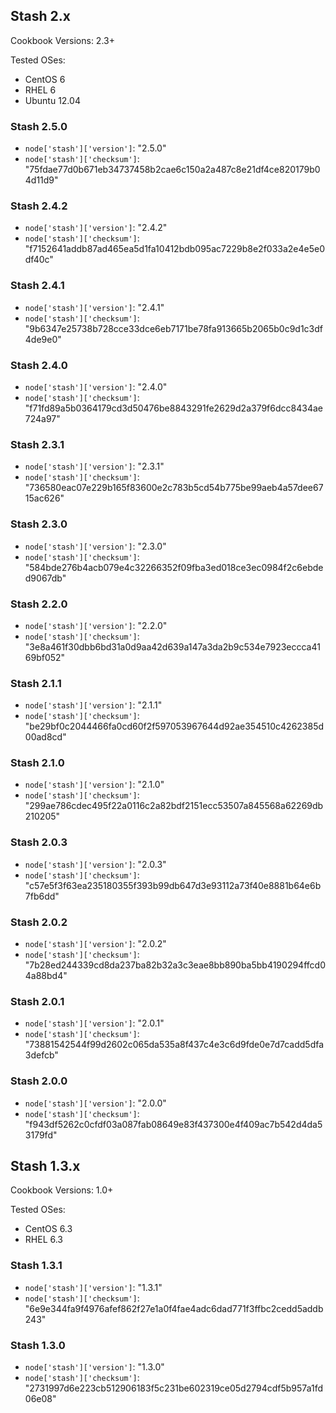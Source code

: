 ## Stash 2.x ##

Cookbook Versions: 2.3+

Tested OSes:
* CentOS 6
* RHEL 6
* Ubuntu 12.04

### Stash 2.5.0 ###

* `node['stash']['version']`: "2.5.0"
* `node['stash']['checksum']`: "75fdae77d0b671eb34737458b2cae6c150a2a487c8e21df4ce820179b04d11d9"

### Stash 2.4.2 ###

* `node['stash']['version']`: "2.4.2"
* `node['stash']['checksum']`: "f7152641addb87ad465ea5d1fa10412bdb095ac7229b8e2f033a2e4e5e0df40c"

### Stash 2.4.1 ###

* `node['stash']['version']`: "2.4.1"
* `node['stash']['checksum']`: "9b6347e25738b728cce33dce6eb7171be78fa913665b2065b0c9d1c3df4de9e0"

### Stash 2.4.0 ###

* `node['stash']['version']`: "2.4.0"
* `node['stash']['checksum']`: "f71fd89a5b0364179cd3d50476be8843291fe2629d2a379f6dcc8434ae724a97"

### Stash 2.3.1 ###

* `node['stash']['version']`: "2.3.1"
* `node['stash']['checksum']`: "736580eac07e229b165f83600e2c783b5cd54b775be99aeb4a57dee6715ac626"

### Stash 2.3.0 ###

* `node['stash']['version']`: "2.3.0"
* `node['stash']['checksum']`: "584bde276b4acb079e4c32266352f09fba3ed018ce3ec0984f2c6ebded9067db"

### Stash 2.2.0 ###

* `node['stash']['version']`: "2.2.0"
* `node['stash']['checksum']`: "3e8a461f30dbb6bd31a0d9aa42d639a147a3da2b9c534e7923eccca4169bf052"

### Stash 2.1.1 ###

* `node['stash']['version']`: "2.1.1"
* `node['stash']['checksum']`: "be29bf0c2044466fa0cd60f2f597053967644d92ae354510c4262385d00ad8cd"

### Stash 2.1.0 ###

* `node['stash']['version']`: "2.1.0"
* `node['stash']['checksum']`: "299ae786cdec495f22a0116c2a82bdf2151ecc53507a845568a62269db210205"

### Stash 2.0.3 ###

* `node['stash']['version']`: "2.0.3"
* `node['stash']['checksum']`: "c57e5f3f63ea235180355f393b99db647d3e93112a73f40e8881b64e6b7fb6dd"

### Stash 2.0.2 ###

* `node['stash']['version']`: "2.0.2"
* `node['stash']['checksum']`: "7b28ed244339cd8da237ba82b32a3c3eae8bb890ba5bb4190294ffcd04a88bd4"

### Stash 2.0.1 ###

* `node['stash']['version']`: "2.0.1"
* `node['stash']['checksum']`: "73881542544f99d2602c065da535a8f437c4e3c6d9fde0e7d7cadd5dfa3defcb"

### Stash 2.0.0 ###

* `node['stash']['version']`: "2.0.0"
* `node['stash']['checksum']`: "f943df5262c0cfdf03a087fab08649e83f437300e4f409ac7b542d4da53179fd"

## Stash 1.3.x ##

Cookbook Versions: 1.0+

Tested OSes:
* CentOS 6.3
* RHEL 6.3

### Stash 1.3.1 ###

* `node['stash']['version']`: "1.3.1"
* `node['stash']['checksum']`: "6e9e344fa9f4976afef862f27e1a0f4fae4adc6dad771f3ffbc2cedd5addb243"

### Stash 1.3.0 ###

* `node['stash']['version']`: "1.3.0"
* `node['stash']['checksum']`: "2731997d6e223cb512906183f5c231be602319ce05d2794cdf5b957a1fd06e08"
